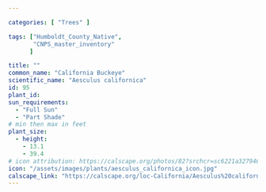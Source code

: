 ```yaml
---

categories: [ "Trees" ]

tags: ["Humboldt_County_Native",
       "CNPS_master_inventory"
      ]

title: ""
common_name: "California Buckeye"
scientific_name: "Aesculus californica"
id: 95
plant_id: 
sun_requirements:
  - "Full Sun"
  - "Part Shade"
# min then max in feet
plant_size:
  - height: 
    - 13.1
    - 39.4
# icon attribution: https://calscape.org/photos/82?srchcr=sc6221a32794609 
icon: "/assets/images/plants/aesculus_californica_icon.jpg" 
calscape_link: "https://calscape.org/loc-California/Aesculus%20californica(%20)"
---
```




